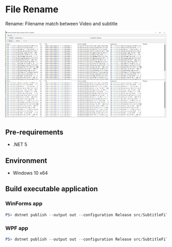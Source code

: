 # File Rename

Rename: Filename match between Video and subtitle

![](images/screen.png)

## Pre-requirements

* .NET 5

## Environment

* Windows 10 x64


## Build executable application

### WinForms app

```powershell
PS> dotnet publish --output out --configuration Release src/SubtitleFileRename
```

### WPF app

```powershell
PS> dotnet publish --output out --configuration Release src/SubtitleFileRename.v2.App
```